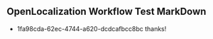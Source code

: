 ## OpenLocalization Workflow Test MarkDown
* 1fa98cda-62ec-4744-a620-dcdcafbcc8bc 
thanks!<!--HONumber=Mar16_HO2-->
